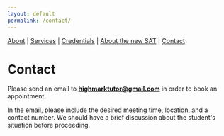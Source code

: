 ```yaml
---
layout: default
permalink: /contact/
---
```

[About](/home/) |
[Services](/services/) |
[Credentials](/credentials/) |
[About the new SAT](/sat/) |
[Contact](/contact/)

# Contact

Please send an email to **highmarktutor@gmail.com** in order to book an appointment.
    
In the email, please include the desired meeting time, location, and a contact number. We should have a brief discussion about the student's situation before proceeding.
